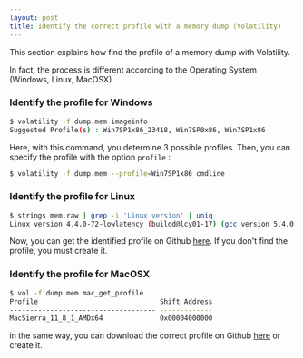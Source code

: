 ```yaml
---
layout: post
title: Identify the correct profile with a memory dump (Volatility)
---
```


This section explains how find the profile of a memory dump with Volatility. 

In fact, the process is different according to the Operating System (Windows, Linux, MacOSX)

### Identify the profile for Windows 

```sh
$ volatility -f dump.mem imageinfo
Suggested Profile(s) : Win7SP1x86_23418, Win7SP0x86, Win7SP1x86
```
Here, with this command, you determine 3 possible profiles. Then, you can specify the profile with the option ```profile``` : 

```sh
$ volatility -f dump.mem --profile=Win7SP1x86 cmdline
```

### Identify the profile for Linux

```sh
$ strings mem.raw | grep -i 'Linux version' | uniq
Linux version 4.4.0-72-lowlatency (buildd@lcy01-17) (gcc version 5.4.0 20160609 (Ubuntu 5.4.0-6ubuntu1~16.04.4) )
```

Now, you can get the identified profile on Github [here](https://github.com/volatilityfoundation/profiles/tree/master/Linux). If you don't find the profile, 
you must create it. 


### Identify the profile for MacOSX

```sh
$ vol -f dump.mem mac_get_profile
Profile                              Shift Address
------------------------------------ -------------
MacSierra_11_8_1_AMDx64              0x00004000000
```

in the same way, you can download the correct profile on Github [here](https://github.com/volatilityfoundation/profiles/tree/master/Mac) or create it. 
